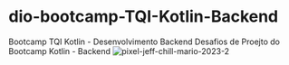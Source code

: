 # dio-bootcamp-TQI-Kotlin-Backend
Bootcamp TQI Kotlin - Desenvolvimento Backend
Desafios de Proejto  do Bootcamp Kotlin - Backend
![pixel-jeff-chill-mario-2023-2](https://user-images.githubusercontent.com/69800502/233479903-2a4e9136-d2ac-4739-ace3-43839d51bd65.gif)

